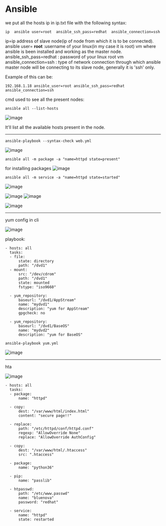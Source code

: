 # Ansible

we put all the hosts ip in ip.txt file with the following syntax:

```
ip  ansible user=root  ansible_ssh_pass=redhat  ansible_connection=ssh
```
ip=ip address of slave node(ip of node from which it is to be connected).
ansible user= **root** :username of your linux(in my case it is root) vm where ansible is been installed and working as the master node.
ansible_ssh_pass=redhat : password of your linux root vm
ansible_connection=ssh : type of network connection through which ansible master node will be connecting to its slave node, generally it is 'ssh' only.
 
 Example of this can be:
 ````
 192.168.1.18 ansible_user=root ansible_ssh_pass=redhat ansible_connection=ssh
 ````
 
 cmd used to see all the present nodes:
 
 ````
ansible all --list-hosts
 ````
 
 ![image](https://user-images.githubusercontent.com/64470404/119257294-3fa96080-bbe2-11eb-8c85-7700a261ed7f.png)

It'll list all the available hosts present in the node.

----------------------------------------------------

````
ansible-playbook --syntax-check web.yml
````
![image](https://user-images.githubusercontent.com/64470404/119257621-b561fc00-bbe3-11eb-832f-51446e6a932e.png)


````
ansible all -m package -a "name=httpd state=present"
````
for installing packages
![image](https://user-images.githubusercontent.com/64470404/119257707-17226600-bbe4-11eb-9006-89491244608d.png)


````
ansible all -m service -a "name=httpd state=started"
````

![image](https://user-images.githubusercontent.com/64470404/119258416-26ef7980-bbe7-11eb-863d-4e00180befe0.png)

![image](https://user-images.githubusercontent.com/64470404/119258424-2d7df100-bbe7-11eb-967d-8d24acc0cb73.png)
![image](https://user-images.githubusercontent.com/64470404/119258490-733ab980-bbe7-11eb-8089-31a01ca35dc0.png)

![image](https://user-images.githubusercontent.com/64470404/119258508-89487a00-bbe7-11eb-832d-c6d97c59691f.png)


-----------

yum config in cli

![image](https://user-images.githubusercontent.com/64470404/119259418-e21a1180-bbeb-11eb-9eab-fb9ecf404a11.png)

playbook:

````
- hosts: all
  tasks:
  - file:
      state: directory
      path: "/dvd1"
  - mount:
      src: "/dev/cdrom"
      path: "/dvd1"
      state: mounted
      fstype: "iso9660"

  - yum_repository:
      baseurl: "/dvd1/AppStream"
      name: "mydvd1"
      description: "yum for AppStream"
      gpgcheck: no

  - yum_repository:
      baseurl: "/dvd1/BaseOS"
      name: "mydvd2"
      description: "yum for BaseOS"
````

````
ansible-playbook yum.yml
````

![image](https://user-images.githubusercontent.com/64470404/119262033-67ef8a00-bbf7-11eb-85a9-02a39172e958.png)


-------------------

hta

![image](https://user-images.githubusercontent.com/64470404/119261902-fa435e00-bbf6-11eb-9d6a-693e0b6092f4.png)

````
- hosts: all
  tasks:
  - package:
      name: "httpd"

  - copy: 
      dest: "/var/www/html/index.html"
      content: "secure page!!"
 
  - replace:
      path: "/etc/httpd/conf/httpd.conf"
      regexp: "AllowOverride None"
      replace: "AllowOverride AuthConfig"

  - copy:
      dest: "/var/www/html/.htaccess"
      src: ".htaccess"

  - package:
      name: "python36"

  - pip:
      name: "passlib"

  - htpasswd:
      path: "/etc/www.passwd"
      name: "bluenova"
      password: "redhat"

  - service: 
      name: "httpd"
      state: restarted
````

